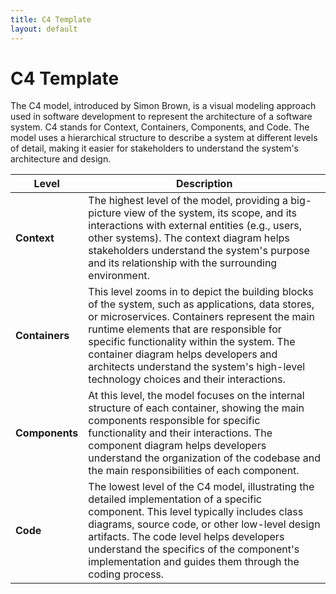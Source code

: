 ```yaml
---
title: C4 Template
layout: default
---
```

# C4 Template

The C4 model, introduced by Simon Brown, is a visual modeling approach used in software development to represent the architecture of a software system. C4 stands for Context, Containers, Components, and Code. The model uses a hierarchical structure to describe a system at different levels of detail, making it easier for stakeholders to understand the system's architecture and design.

| Level        | Description   |
|-|-|
| **Context**  | The highest level of the model, providing a big-picture view of the system, its scope, and its interactions with external entities (e.g., users, other systems). The context diagram helps stakeholders understand the system's purpose and its relationship with the surrounding environment. |
| **Containers** | This level zooms in to depict the building blocks of the system, such as applications, data stores, or microservices. Containers represent the main runtime elements that are responsible for specific functionality within the system. The container diagram helps developers and architects understand the system's high-level technology choices and their interactions. |
| **Components** | At this level, the model focuses on the internal structure of each container, showing the main components responsible for specific functionality and their interactions. The component diagram helps developers understand the organization of the codebase and the main responsibilities of each component. |
| **Code**      | The lowest level of the C4 model, illustrating the detailed implementation of a specific component. This level typically includes class diagrams, source code, or other low-level design artifacts. The code level helps developers understand the specifics of the component's implementation and guides them through the coding process. |
